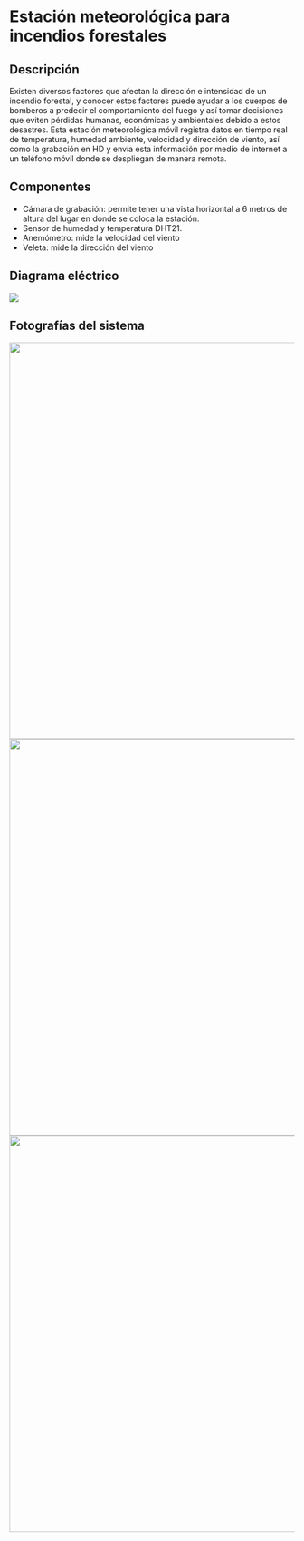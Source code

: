 # Estación meteorológica para incendios forestales

## Descripción
Existen diversos factores que afectan la dirección e intensidad de un incendio forestal, y conocer estos factores puede ayudar a los cuerpos de bomberos a predecir el comportamiento del fuego y así tomar decisiones que eviten pérdidas humanas, económicas y ambientales debido a estos desastres. Esta estación meteorológica móvil registra datos en tiempo real de temperatura, humedad ambiente, velocidad y dirección de viento, así como la grabación en HD y envía esta información por medio de internet a un teléfono móvil donde se despliegan de manera remota.

## Componentes

- Cámara de grabación: permite tener una vista horizontal a 6 metros de altura del lugar en donde se coloca la estación.
- Sensor de humedad y temperatura DHT21.
- Anemómetro: mide la velocidad del viento
- Veleta: mide la dirección del viento

## Diagrama eléctrico

<img src="https://user-images.githubusercontent.com/111079577/188990198-761c790a-b3dc-4833-aca3-4b26ff255961.svg">

## Fotografías del sistema
<img src="https://user-images.githubusercontent.com/111079577/188991779-43ace396-6cda-4f26-bcae-28887abe15a0.jpg" height = 700> <img src="https://user-images.githubusercontent.com/111079577/188991785-c447c4e6-2f88-4944-9764-9bd6c7ed5467.jpg" height = 700>
<img src="https://user-images.githubusercontent.com/111079577/188991802-97e2fb62-43af-44bc-9fe1-ad96feec7f99.jpg" height=700>


